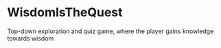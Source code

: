 # WisdomIsTheQuest
Top-down exploration and quiz game, where the player gains knowledge towards wisdom
